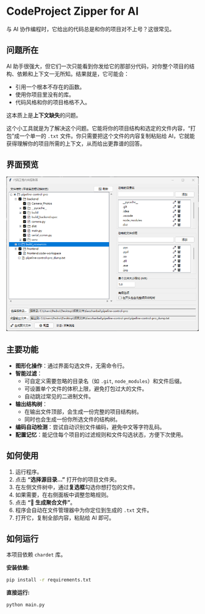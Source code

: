 # CodeProject Zipper for AI

与 AI 协作编程时，它给出的代码总是和你的项目对不上号？这很常见。

## 问题所在

AI 助手很强大，但它们一次只能看到你发给它的那部分代码，对你整个项目的结构、依赖和上下文一无所知。结果就是，它可能会：
*   引用一个根本不存在的函数。
*   使用你项目里没有的库。
*   代码风格和你的项目格格不入。

这本质上是**上下文缺失**的问题。

这个小工具就是为了解决这个问题。它能将你的项目结构和选定的文件内容，“打包”成一个单一的 `.txt` 文件。你只需要把这个文件的内容复制粘贴给 AI，它就能获得理解你的项目所需的上下文，从而给出更靠谱的回答。

## 界面预览

![Screenshot](screenshot.jpg)

## 主要功能

*   **图形化操作**：通过界面勾选文件，无需命令行。
*   **智能过滤**：
    *   可自定义需要忽略的目录名（如 `.git`, `node_modules`）和文件后缀。
    *   可设置单个文件的体积上限，避免打包过大的文件。
    *   自动跳过常见的二进制文件。
*   **输出结构树**：
    *   在输出文件顶部，会生成一份完整的项目结构树。
    *   同时也会生成一份你所选文件的结构树。
*   **编码自动检测**：尝试自动识别文件编码，避免中文等字符乱码。
*   **配置记忆**：能记住每个项目的过滤规则和文件勾选状态，方便下次使用。

## 如何使用

1.  运行程序。
2.  点击 **“选择源目录...”** 打开你的项目文件夹。
3.  在左侧文件树中，通过**复选框**勾选你想打包的文件。
4.  如果需要，在右侧面板中调整忽略规则。
5.  点击 **“🚀 生成聚合文件”**。
6.  程序会自动在文件管理器中为你定位到生成的 `.txt` 文件。
7.  打开它，复制全部内容，粘贴给 AI 即可。

## 如何运行

本项目依赖 `chardet` 库。

**安装依赖:**
```bash
pip install -r requirements.txt
```

**直接运行:**
```bash
python main.py
```